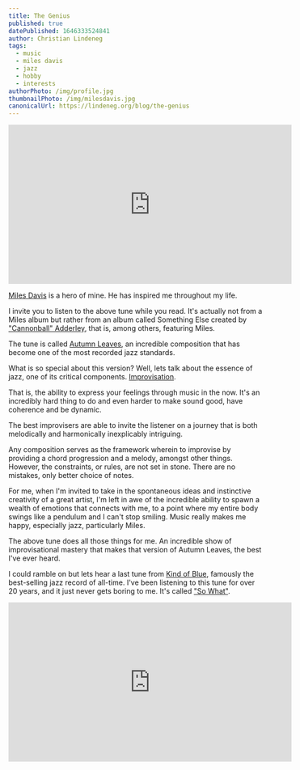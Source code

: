 ```yaml
---
title: The Genius
published: true
datePublished: 1646333524841
author: Christian Lindeneg
tags:
  - music
  - miles davis
  - jazz
  - hobby
  - interests
authorPhoto: /img/profile.jpg
thumbnailPhoto: /img/milesdavis.jpg
canonicalUrl: https://lindeneg.org/blog/the-genius
---
```


<div>
  <iframe width="560" height="315" src="https://www.youtube.com/embed/u37RF5xKNq8" title="YouTube video player" frameborder="0" allow="accelerometer; autoplay; clipboard-write; encrypted-media; gyroscope; picture-in-picture" allowfullscreen></iframe>
</div>

<a href="https://en.wikipedia.org/wiki/Miles_Davis" target="_blank" rel="noreferrer">Miles Davis</a> is a hero of mine. He has inspired me throughout my life.

I invite you to listen to the above tune while you read. It's actually not from a Miles album but rather from an album called Something Else created by <a href="https://en.wikipedia.org/wiki/Cannonball_Adderley" target="_blank" rel="noreferrer">"Cannonball" Adderley</a>, that is, among others, featuring Miles.

The tune is called <a href="https://en.wikipedia.org/wiki/Autumn_Leaves_(1945_song)" target="_blank" rel="noreferrer">Autumn Leaves</a>, an incredible composition that has become one of the most recorded jazz standards.

What is so special about this version? Well, lets talk about the essence of jazz, one of its critical components. <a href="https://en.wikipedia.org/wiki/Jazz_improvisation" target="_blank" rel="noreferrer">Improvisation</a>.

That is, the ability to express your feelings through music in the now. It's an incredibly hard thing to do and even harder to make sound good, have coherence and be dynamic.

The best improvisers are able to invite the listener on a journey that is both melodically and harmonically inexplicably intriguing.

Any composition serves as the framework wherein to improvise by providing a chord progression and a melody, amongst other things. However, the constraints, or rules, are not set in stone. There are no mistakes, only better choice of notes.

For me, when I'm invited to take in the spontaneous ideas and instinctive creativity of a great artist, I'm left in awe of the incredible ability to spawn a wealth of emotions that connects with me, to a point where my entire body swings like a pendulum and I can't stop smiling. Music really makes me happy, especially jazz, particularly Miles. 

The above tune does all those things for me. An incredible show of improvisational mastery that makes that version of Autumn Leaves, the best I've ever heard.

I could ramble on but lets hear a last tune from <a href="https://en.wikipedia.org/wiki/Kind_of_Blue" target="_blank" rel="noreferrer">Kind of Blue</a>, famously the best-selling jazz record of all-time. I've been listening to this tune for over 20 years, and it just never gets boring to me. It's called <a href="https://en.wikipedia.org/wiki/So_What_(Miles_Davis_composition)" target="_blank" rel="noreferrer">"So What"</a>.

<div>
  <iframe width="560" height="315" src="https://www.youtube.com/embed/ylXk1LBvIqU" title="YouTube video player" frameborder="0" allow="accelerometer; autoplay; clipboard-write; encrypted-media; gyroscope; picture-in-picture" allowfullscreen></iframe>
</div>

